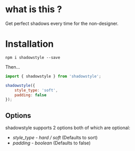 # what is this ?

Get perfect shadows every time for the non-designer.

# Installation

`npm i shadowstyle --save`

Then...

```javascript
import { shadowstyle } from 'shadowstyle';

shadowstyle({
    style_type: 'soft',
    padding: false
});
```

## Options

shadowstyle supports 2 options both of which are optional:

* *style_type* - _hard / soft_ (Defaults to sort)
* *padding* - _boolean_ (Defaults to false)